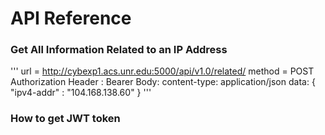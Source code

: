 # API Reference

### Get All Information Related to an IP Address
'''
url = http://cybexp1.acs.unr.edu:5000/api/v1.0/related/
method = POST
Authorization Header : Bearer <JWT Token>
Body:
    content-type: application/json
    data: { "ipv4-addr" : "104.168.138.60" }
'''

### How to get JWT token
